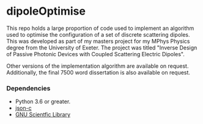 # dipoleOptimise

This repo holds a large proportion of code used to implement an algorithm used to optimise the configuration of a set of discrete scattering dipoles. This was developed as part of my masters project for my MPhys Physics degree from the University of Exeter. The project was titled "Inverse Design of Passive Photonic Devices with Coupled Scattering Electric Dipoles".

Other versions of the implementation algorithm are available on request. Additionally, the final 7500 word dissertation is also available on request.

### Dependencies
- Python 3.6 or greater.
- [json-c](https://github.com/json-c/json-c)
- [GNU Scientfic Library](https://www.gnu.org/software/gsl/doc/html/intro.html)
